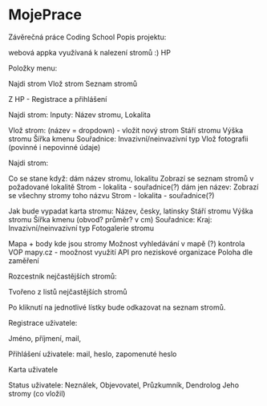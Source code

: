 # MojePrace
Závěrečná práce Coding School
Popis projektu: 

webová appka využívaná k nalezení stromů :)
HP

Položky menu: 

Najdi strom              Vlož strom               Seznam stromů


Z HP - Registrace a přihlášení

Najdi strom:
Inputy: Název stromu, Lokalita

Vlož strom: (název = dropdown) - vložit nový strom
Stáří stromu
Výška stromu
Šířka kmenu
Souřadnice:
Invazivní/neinvazivní typ
Vlož fotografii
(povinné i nepovinné údaje)

Najdi strom:

Co se stane když:
dám název stromu, lokalitu
Zobrazí se seznam stromů v požadované lokalitě
Strom - lokalita - souřadnice(?)
dám jen název:
Zobrazí se všechny stromy toho názvu 
Strom - lokalita - souřadnice(?)

Jak bude vypadat karta stromu: 
Název, česky, latinsky
Stáří stromu
Výška stromu
Šířka kmenu (obvod? průměr? v cm)
Souřadnice:
Kraj:
Invazivní/neinvazivní typ 
Fotogalerie stromu 


Mapa + body kde jsou stromy
Možnost vyhledávání v mapě (?)  kontrola VOP mapy.cz - moožnost využití API pro neziskové organizace
Poloha dle zaměření


Rozcestník nejčastějších stromů:

Tvořeno z listů nejčastějších stromů 

Po kliknutí na jednotlivé lístky bude odkazovat na seznam stromů.



Registrace uživatele:

Jméno, příjmení, mail, 

Přihlášení uživatele:
mail, heslo, zapomenuté heslo

Karta uživatele 

Status uživatele:
Neználek, Objevovatel, Průzkumník, Dendrolog
Jeho stromy (co vložil)

